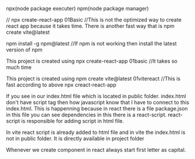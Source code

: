 <!-- How to create react app -->
npx(node package executer)
npm(node package manager)

// npx create-react-app 01Basic         //This is not the optimized way to create react app because it takes time. There is another fast way that is npm create vite@latest

npm install -g npm@latest       //If npm is not working then install the latest version of npm


<!-- 01basic -->
This project is created using npx create-react-app 01basic                    //It takes so much time

<!-- 01vitereact -->
This project is created using npm create vite@latest 01vitereact            //This is fast according to above  npx creact-react-app


<!-- Flow of react  -->

If you see in our index.html file which is located in public folder. index.html don't have script tag then how javascript know that I have to connect to this index.html. This is happenning because in react there is a file package.json in this file you can see dependencies in this there is a react-script. react-script is responsible for adding script in html file. 

<!-- Flow of react with vite react -->
In vite react script is already added to html file and in vite the index.html is not in public folder. It is directly available in project folder

<!-- Name convention in react -->
Whenever we create component in react always start first letter as capital.

    




